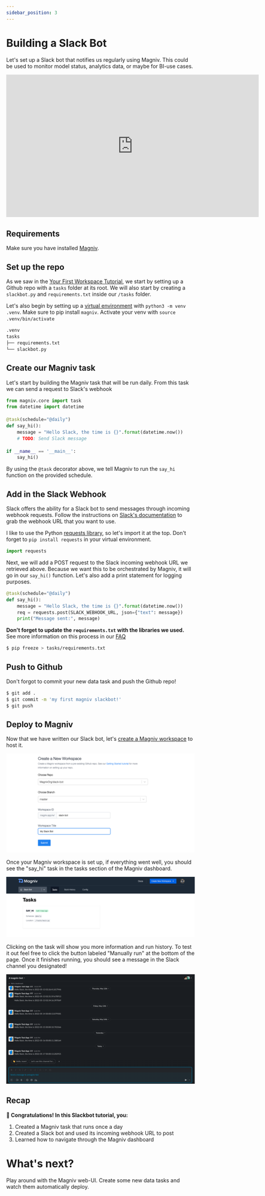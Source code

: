 ```yaml
---
sidebar_position: 3
---
```


# Building a Slack Bot

Let's set up a Slack bot that notifies us regularly using Magniv. This could be used to monitor model status, analytics data, or maybe for BI-use cases.

<iframe width="675" height="380" src="https://www.loom.com/embed/320a5e9750904f1da250ce1d4dfcd909" frameborder="0" allow="accelerometer; autoplay; encrypted-media; gyroscope; picture-in-picture" allowfullscreen></iframe>

## Requirements

Make sure you have installed [Magniv](../). 

## Set up the repo

As we saw in the [Your First Workspace Tutorial](getting-started), we start by setting up a Github repo with a `tasks` folder at its root. We will also start by creating a `slackbot.py` and `requirements.txt` inside our `/tasks` folder.

Let's also begin by setting up a [virtual environment](https://docs.python.org/3/library/venv.html) with `python3 -m venv .venv`. Make sure to pip install `magniv`. Activate your venv with `source .venv/bin/activate`

```bash
.venv
tasks
├── requirements.txt
└── slackbot.py
```

## Create our Magniv task

Let's start by building the Magniv task that will be run daily. From this task we can send a request to Slack's webhook

```python
from magniv.core import task
from datetime import datetime

@task(schedule="@daily")
def say_hi():
	message = "Hello Slack, the time is {}".format(datetime.now())
	# TODO: Send Slack message

if __name__ == '__main__':
	say_hi()
```

By using the `@task` decorator above, we tell Magniv to run the `say_hi` function on the provided schedule.

## Add in the Slack Webhook

Slack offers the ability for a Slack bot to send messages through incoming webhook requests. Follow the instructions on [Slack's documentation](https://api.slack.com/messaging/webhooks) to grab the webhook URL that you want to use.

I like to use the Python [requests library](https://docs.python-requests.org/en/latest/), so let's import it at the top. Don't forget to `pip install requests` in your virtual environment.

```python
import requests
```
 
Next, we will add a POST request to the Slack incoming webhook URL we retrieved above. Because we want this to be orchestrated by Magniv, it will go in our `say_hi()` function. Let's also add a print statement for logging purposes.

```python
@task(schedule="@daily")
def say_hi():
	message = "Hello Slack, the time is {}".format(datetime.now())
	req = requests.post(SLACK_WEBHOOK_URL, json={"text": message})
	print("Message sent:", message)
```

**Don't forget to update the `requirements.txt` with the libraries we used.** See more information on this process in our [FAQ](../faq/#how-do-i-create-a-requirementstxt)

```bash
$ pip freeze > tasks/requirements.txt
```

## Push to Github

Don't forgot to commit your new data task and push the Github repo!

```bash
$ git add .
$ git commit -m 'my first magniv slackbot!'
$ git push
```

## Deploy to Magniv

Now that we have written our Slack bot, let's [create a Magniv workspace](https://dashboard.magniv.io/create-workspace) to host it.

![Create workspace screenshot](../../static/img/create_slackbot_workspace.png)

Once your Magniv workspace is set up, if everything went well, you should see the "say_hi" task in the tasks section of the Magniv dashboard.

![Tasks page screenshot](../../static/img/slackbot_tasks.png)

Clicking on the task will show you more information and run history. To test it out feel free to click the button labeled "Manually run" at the bottom of the page. Once it finishes running, you should see a message in the Slack channel you designated!

![Slack screenshot](../../static/img/magniv_slackbot.png)

## Recap

**🎉 Congratulations! In this Slackbot tutorial, you:**
1. Created a Magniv task that runs once a day
2. Created a Slack bot and used its incoming webhook URL to post
3. Learned how to navigate through the Magniv dashboard

# What's next?

Play around with the Magniv web-UI. Create some new data tasks and watch them automatically deploy.

<!-- Add other docs here -->